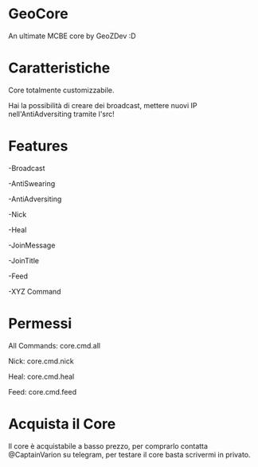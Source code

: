 # GeoCore
An ultimate MCBE core by GeoZDev :D

# Caratteristiche
Core totalmente customizzabile.

Hai la possibilità di creare dei broadcast, mettere nuovi IP nell'AntiAdversiting tramite l'src!

# Features
-Broadcast

-AntiSwearing

-AntiAdversiting

-Nick

-Heal

-JoinMessage

-JoinTitle

-Feed

-XYZ Command

# Permessi
All Commands: core.cmd.all

Nick: core.cmd.nick

Heal: core.cmd.heal

Feed: core.cmd.feed

# Acquista il Core
Il core è acquistabile a basso prezzo, per comprarlo contatta @CaptainVarion su telegram, per testare il core basta scrivermi in privato.

